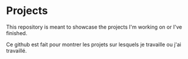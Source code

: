 # Projects

This repository is meant to showcase the projects I'm working on or I've finished.

Ce github est fait pour montrer les projets sur lesquels je travaille ou j'ai travaillé.
